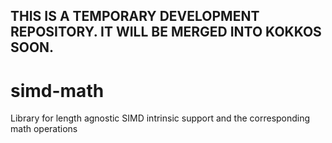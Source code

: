 ## THIS IS A TEMPORARY DEVELOPMENT REPOSITORY. IT WILL BE MERGED INTO KOKKOS SOON.

# simd-math
Library for length agnostic SIMD intrinsic support and the corresponding math operations
